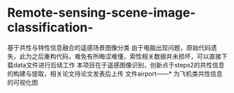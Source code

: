 # Remote-sensing-scene-image-classification-
基于共性与特性信息融合的遥感场景图像分类
由于电脑出现问题，原始代码遗失，此为之后重构代码，难免有所晦涩难懂，索性相关数据并未损坏，可以直接下载data文件进行后续工作
本项目在于遥感图像识别，创新点于steps2的共性信息的构建与提取，相关论文待论文发表后上传
文件airport——*  为飞机类共性信息的可视化图
